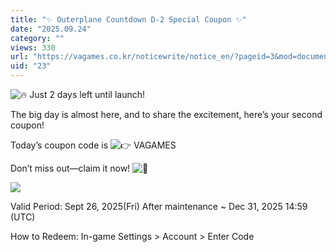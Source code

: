 ```yaml
---
title: "✨ Outerplane Countdown D-2 Special Coupon ✨"
date: "2025.09.24"
category: ""
views: 330
url: "https://vagames.co.kr/noticewrite/notice_en/?pageid=3&mod=document&uid=23"
uid: "23"
---
```


![🔥](/images/news/live/en/23-9d4fa846.svg) Just 2 days left until launch!  
  
  
  
The big day is almost here, and to share the excitement, here’s your second coupon!  
  
  
  
  
  
  
  
Today’s coupon code is ![👉](/images/news/live/en/46-344d4994.svg) VAGAMES  
  
  
  
  
  
  
  
Don’t miss out—claim it now! ![🙌](/images/news/live/en/43-1b48b265.svg)  
  
  
  
  
  
  
  
![](/images/news/live/en/23-f012b4b1.jpg)  
  
  
  
  
  
  
  
Valid Period: Sept 26, 2025(Fri) After maintenance ~ Dec 31, 2025 14:59 (UTC)  
  
  
  
  
  
  
  
How to Redeem: In-game Settings > Account > Enter Code